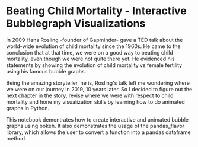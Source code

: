 # Beating Child Mortality - Interactive Bubblegraph Visualizations

In 2009 Hans Rosling -founder of Gapminder- gave a TED talk about the world-wide evolution of child mortality since the 1960s. He came to the conclusion that at that time, we were on a good way to beating child mortality, even though we were not quite there yet. He evidenced his statements by showing the evolution of child mortality vs female fertility using his famous bubble graphs.

Being the amazing storyteller, he is, Rosling's talk left me wondering where we were on our journey in 2019, 10 years later. So I decided to figure out the next chapter in the story, revise where we were with respect to child mortality and hone my visualization skills by learning how to do animated graphs in Python. 

This notebook demontrates how to create interactive and animated bubble graphs using bokeh. It also demonstrates the usage of the pandas_flavor library,  which allows the user to convert a function into a pandas dataframe method.
